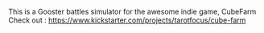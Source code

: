 This is a Gooster battles simulator for the awesome indie game, CubeFarm
Check out : https://www.kickstarter.com/projects/tarotfocus/cube-farm
